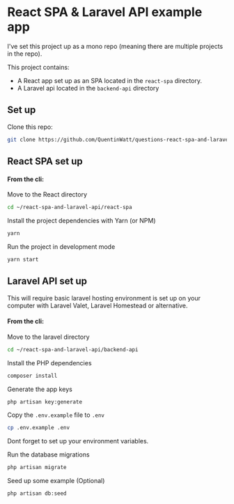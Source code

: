 # React SPA & Laravel API example app
I've set this project up as a mono repo (meaning there are multiple projects in the repo). 

This project contains:
- A React app set up as an SPA located in the `react-spa` directory.
- A Laravel api located in the `backend-api` directory

## Set up
Clone this repo:
```bash
git clone https://github.com/QuentinWatt/questions-react-spa-and-laravel-api-example-app.git ~/react-spa-and-laravel-api
```

## React SPA set up
#### From the cli:

Move to the React directory
```bash
cd ~/react-spa-and-laravel-api/react-spa
```

Install the project dependencies with Yarn (or NPM)
```bash
yarn
```

Run the project in development mode
```bash
yarn start
```

## Laravel API set up

This will require basic laravel hosting environment is set up on your computer with Laravel Valet, Laravel Homestead or alternative.

#### From the cli:
Move to the laravel directory
```bash
cd ~/react-spa-and-laravel-api/backend-api
```

Install the PHP dependencies
```bash
composer install
```

Generate the app keys
```bash
php artisan key:generate
```

Copy the `.env.example` file to `.env`
```bash
cp .env.example .env
```
Dont forget to set up your environment variables.

Run the database migrations
```bash
php artisan migrate
```

Seed up some example (Optional)
```bash
php artisan db:seed
```
